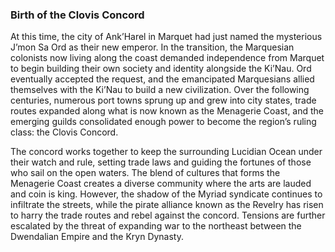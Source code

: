 ### Birth of the Clovis Concord

At this time, the city of Ank’Harel in Marquet had just named the mysterious J’mon Sa Ord as their new emperor. In the transition, the Marquesian colonists now living along the coast demanded independence from Marquet to begin building their own society and identity alongside the Ki’Nau. Ord eventually accepted the request, and the emancipated Marquesians allied themselves with the Ki’Nau to build a new civilization. Over the following centuries, numerous port towns sprung up and grew into city states, trade routes expanded along what is now known as the Menagerie Coast, and the emerging guilds consolidated enough power to become the region’s ruling class: the Clovis Concord.

The concord works together to keep the surrounding Lucidian Ocean under their watch and rule, setting trade laws and guiding the fortunes of those who sail on the open waters. The blend of cultures that forms the Menagerie Coast creates a diverse community where the arts are lauded and coin is king. However, the shadow of the Myriad syndicate continues to infiltrate the streets, while the pirate alliance known as the Revelry has risen to harry the trade routes and rebel against the concord. Tensions are further escalated by the threat of expanding war to the northeast between the Dwendalian Empire and the Kryn Dynasty.